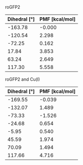 roGFP2

| Dihedral [°] | PMF [kcal/mol] |
|-----------|-----------|
| -163.78 | -0.000 |
| -120.54 | 2.298 |
| -72.25 | 0.162 |
| 17.84 | 3.853 |
| 63.24 | 2.649 |
| 117.30 | 5.558 |

roGFP2 and Cu(I)

| Dihedral [°] | PMF [kcal/mol] |
|-----------|-----------|
| -169.55 | -0.039 |
| -132.07 | 1.489 |
| -73.33 | -1.526 |
| -24.68 | 0.654 |
| -5.95 | 0.540 |
| 45.59 | 1.974 |
| 70.09 | 1.494 |
| 117.66 | 4.716 |
